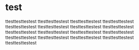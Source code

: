 # test
ttesttesttestest
ttesttesttestest
ttesttesttestest
ttesttesttestest
ttesttesttestest
ttesttesttestest
ttesttesttestest
ttesttesttestest
ttesttesttestest
ttesttesttestest
ttesttesttestest
ttesttesttestest
ttesttesttestest
ttesttesttestest
ttesttesttestest
ttesttesttestest
ttesttesttestest
